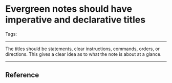 # Evergreen notes should have imperative and declarative titles

Tags:

---

The titles should be statements, clear instructions, commands, orders, or directions. This gives a clear idea as to what the note is about at a glance.

---

## Reference